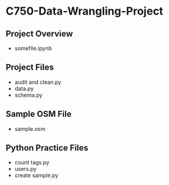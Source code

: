 # C750-Data-Wrangling-Project

## Project Overview
<ul>
<li>somefile.ipynb</li>
</ul>

## Project Files
<ul>
<li>audit and clean.py</li>
<li>data.py</li>
<li>schema.py</li>
</ul>

## Sample OSM File
<ul>
<li>sample.osm</li>
</ul>

## Python Practice Files
<ul>
<li>count tags.py</li>
<li>users.py</li>
<li>create sample.py</li>
 </ul>
